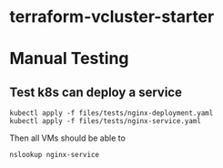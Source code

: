 # terraform-vcluster-starter



# Manual Testing
## Test k8s can deploy a service

```
kubectl apply -f files/tests/nginx-deployment.yaml
kubectl apply -f files/tests/nginx-service.yaml
```

Then all VMs should be able to 
```
nslookup nginx-service
```

